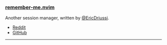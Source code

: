 <h3 id="new-remember-me.nvim">
    <a href="#new-remember-me.nvim">
        <span class="icon-text">
            <span class="icon">
                <i class="fa-solid fa-book"></i>
            </span>
            <span>remember-me.nvim</span>
        </span>
    </a>
</h3>

Another session manager, written by [@EricDriussi](https://github.com/EricDriussi).

- [Reddit](https://www.reddit.com/r/neovim/comments/ztqol6/rememberme_a_plugin_that_sort_of_handles_your_vim/)
- [GitHub](https://github.com/EricDriussi/remember-me.nvim)

---
